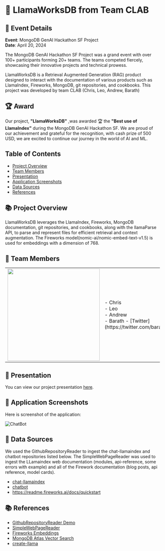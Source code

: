 # 🚀 LlamaWorksDB from Team CLAB

## 📅 Event Details
**Event**: MongoDB GenAI Hackathon SF Project  
**Date**: April 20, 2024

The MongoDB GenAI Hackathon SF Project was a grand event with over 100+ participants forming 20+ teams. The teams competed fiercely, showcasing their innovative projects and technical prowess.

LlamaWorksDB is a Retrieval Augmented Generation (RAG) product designed to interact with the documentation of various products such as LlamaIndex, Fireworks, MongoDB, git repositories, and cookbooks. This project was developed by team CLAB (Chris, Leo, Andrew, Barath)

## 🏆 Award

Our project, **"LlamaWorksDB"** ,was awarded 🏆 the  **"Best use of LlamaIndex"**  during the MongoDB GenAI Hackathon SF. We are proud of our achievement and grateful for the recognition, with cash prize of 500 USD, we are excited to continue our journey in the world of AI and ML.

## Table of Contents
- [Project Overview](#project-overview)
- [Team Members](#team-members)
- [Presentation](#presentation)
- [Application Screenshots](#application-screenshots)
- [Data Sources](#data-sources)
- [References](#references)

## 📚 Project Overview

LlamaWorksDB leverages the LlamaIndex, Fireworks, MongoDB documentation, git repositories, and cookbooks, along with the llamaParse API, to parse and represent files for efficient retrieval and context augmentation. The Fireworks model(nomic-ai/nomic-embed-text-v1.5) is used for embeddings with a dimension of 768.

## 👥 Team Members

<table>
  <tr>
    <td>
      <img src="https://github.com/clab2024/clab/assets/2089311/55c4ac49-67bc-42ed-b486-3bf9710ace94" width="300">
    </td>
  <td>
      - Chris<br>
      - Leo<br>
      - Andrew<br>
      - Barath -  [Twitter](https://twitter.com/baraths84)
    </td>
  </tr>
</table>

## 🎥 Presentation

You can view our project presentation [here](https://docs.google.com/presentation/d/1Lrh9lr5KSHSxeS6SAg3rC75AUWI0VYrKnUFPUV93jBg/edit?usp=sharing).

## 📸 Application Screenshots

Here is screenshot of the application:

![ChatBot](https://github.com/clab2024/clab/assets/2089311/648f3e62-daa3-4f0b-af78-22c2e64ab525)


## 📂 Data Sources

We used the GithubRepositoryReader to ingest the chat-llamaindex and chatbot repositories listed below. The SimpleWebPageReader was used to ingest the LLamaindex web documentation (modules, api-reference, some errors with example) and all of the Firework documentation (blog posts, api reference, model cards).
- [chat-llamaindex](https://github.com/run-llama/chat-llamaindex)
- [chatbot](https://github.com/mongodb/chatbot/)
- https://readme.fireworks.ai/docs/quickstart

## 📚 References

- [GithubRepositoryReader Demo](https://docs.llamaindex.ai/en/stable/examples/data_connectors/GithubRepositoryReaderDemo/)
- [SimpleWebPageReader](https://docs.llamaindex.ai/en/stable/examples/data_connectors/WebPageDemo/?h=simplewebpagereader#using-simplewebpagereader)
- [Fireworks Embeddings](https://docs.llamaindex.ai/en/stable/examples/embeddings/fireworks/)
- [MongoDB Atlas Vector Search](https://www.mongodb.com/products/platform/atlas-vector-search)
- [create-llama](https://www.llamaindex.ai/blog/create-llama-a-command-line-tool-to-generate-llamaindex-apps-8f7683021191)